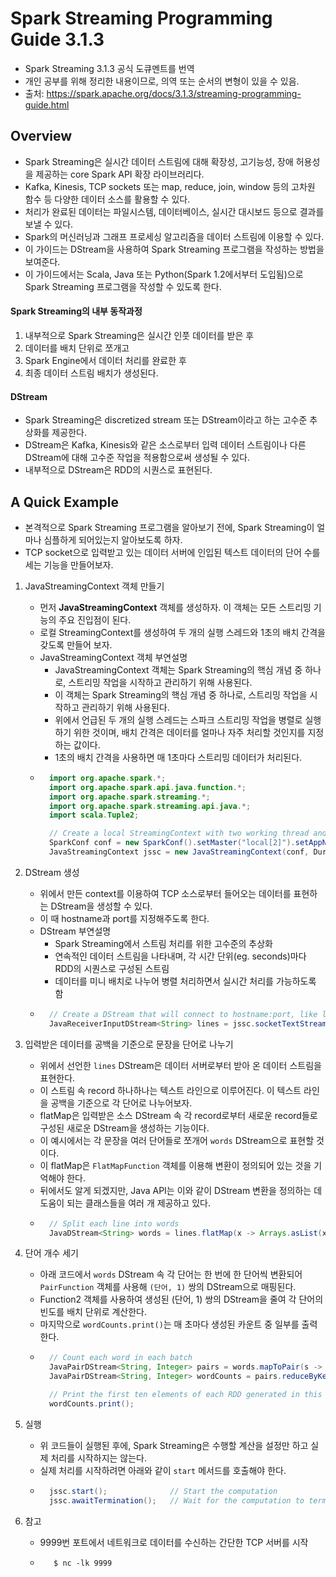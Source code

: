 # Spark Streaming Programming Guide 3.1.3
- Spark Streaming 3.1.3 공식 도큐멘트를 번역
- 개인 공부를 위해 정리한 내용이므로, 의역 또는 순서의 변형이 있을 수 있음.
- 출처: https://spark.apache.org/docs/3.1.3/streaming-programming-guide.html

## Overview
- Spark Streaming은 실시간 데이터 스트림에 대해 확장성, 고기능성, 장애 허용성을 제공하는 core Spark API 확장 라이브러리다.
- Kafka, Kinesis, TCP sockets 또는 map, reduce, join, window 등의 고차원 함수 등 다양한 데이터 소스를 활용할 수 있다.
- 처리가 완료된 데이터는 파일시스템, 데이터베이스, 실시간 대시보드 등으로 결과를 보낼 수 있다.
- Spark의 머신러닝과 그래프 프로세싱 알고리즘을 데이터 스트림에 이용할 수 있다.
- 이 가이드는 DStream을 사용하여 Spark Streaming 프로그램을 작성하는 방법을 보여준다.
- 이 가이드에서는 Scala, Java 또는 Python(Spark 1.2에서부터 도입됨)으로 Spark Streaming 프로그램을 작성할 수 있도록 한다.

#### Spark Streaming의 내부 동작과정
1. 내부적으로 Spark Streaming은 실시간 인풋 데이터를 받은 후
2. 데이터를 배치 단위로 쪼개고
3. Spark Engine에서 데이터 처리를 완료한 후
4. 최종 데이터 스트림 배치가 생성된다.

#### DStream
- Spark Streaming은 discretized stream 또는 DStream이라고 하는 고수준 추상화를 제공한다.
- DStream은 Kafka, Kinesis와 같은 소스로부터 입력 데이터 스트림이나 다른 DStream에 대해 고수준 작업을 적용함으로써 생성될 수 있다.
- 내부적으로 DStream은 RDD의 시퀀스로 표현된다.

## A Quick Example
- 본격적으로 Spark Streaming 프로그램을 알아보기 전에, Spark Streaming이 얼마나 심플하게 되어있는지 알아보도록 하자.
- TCP socket으로 입력받고 있는 데이터 서버에 인입된 텍스트 데이터의 단어 수를 세는 기능을 만들어보자.

1. JavaStreamingContext 객체 만들기
    - 먼저 **JavaStreamingContext** 객체를 생성하자. 이 객체는 모든 스트리밍 기능의 주요 진입점이 된다.
    - 로컬 StreamingContext를 생성하여 두 개의 실행 스레드와 1초의 배치 간격을 갖도록 만들어 보자.
    - JavaStreamingContext 객체 부연설명
        - JavaStreamingContext 객체는 Spark Streaming의 핵심 개념 중 하나로, 스트리밍 작업을 시작하고 관리하기 위해 사용된다.
        - 이 객체는 Spark Streaming의 핵심 개념 중 하나로, 스트리밍 작업을 시작하고 관리하기 위해 사용된다.
        - 위에서 언급된 두 개의 실행 스레드는 스파크 스트리밍 작업을 병렬로 실행하기 위한 것이며, 배치 간격은 데이터를 얼마나 자주 처리할 것인지를 지정하는 값이다.
        - 1초의 배치 간격을 사용하면 매 1초마다 스트리밍 데이터가 처리된다.
    - ``` java
        import org.apache.spark.*;
        import org.apache.spark.api.java.function.*;
        import org.apache.spark.streaming.*;
        import org.apache.spark.streaming.api.java.*;
        import scala.Tuple2;

        // Create a local StreamingContext with two working thread and batch interval of 1 second
        SparkConf conf = new SparkConf().setMaster("local[2]").setAppName("NetworkWordCount");
        JavaStreamingContext jssc = new JavaStreamingContext(conf, Durations.seconds(1));
      ```
      
2. DStream 생성
    - 위에서 만든 context를 이용하여 TCP 소스로부터 들어오는 데이터를 표현하는 DStream을 생성할 수 있다.
    - 이 때 hostname과 port를 지정해주도록 한다.
    - DStream 부연설명
        - Spark Streaming에서 스트림 처리를 위한 고수준의 추상화
        - 연속적인 데이터 스트림을 나타내며, 각 시간 단위(eg. seconds)마다 RDD의 시퀀스로 구성된 스트림
        - 데이터를 미니 배치로 나누어 병렬 처리하면서 실시간 처리를 가능하도록 함
    - ``` java
        // Create a DStream that will connect to hostname:port, like localhost:9999
        JavaReceiverInputDStream<String> lines = jssc.socketTextStream("localhost", 9999);
      ```
    
3. 입력받은 데이터를 공백을 기준으로 문장을 단어로 나누기
    - 위에서 선언한 `lines` DStream은 데이터 서버로부터 받아 온 데이터 스트림을 표현한다.
    - 이 스트림 속 record 하나하나는 텍스트 라인으로 이루어진다. 이 텍스트 라인을 공백을 기준으로 각 단어로 나누어보자.
    - flatMap은 입력받은 소스 DStream 속 각 record로부터 새로운 record들로 구성된 새로운 DStream을 생성하는 기능이다.
    - 이 예시에서는 각 문장을 여러 단어들로 쪼개어 `words` DStream으로 표현할 것이다.
    - 이 flatMap은 `FlatMapFunction` 객체를 이용해 변환이 정의되어 있는 것을 기억해야 한다.
    - 뒤에서도 알게 되겠지만, Java API는 이와 같이 DStream 변환을 정의하는 데 도움이 되는 클래스들을 여러 개 제공하고 있다.
    - ``` java
        // Split each line into words
        JavaDStream<String> words = lines.flatMap(x -> Arrays.asList(x.split(" ")).iterator());
      ```
    
4. 단어 개수 세기
    - 아래 코드에서 `words` DStream 속 각 단어는 한 번에 한 단어씩 변환되어 `PairFunction` 객체를 사용해 `(단어, 1)` 쌍의 DStream으로 매핑된다.
    - Function2 객체를 사용하여 생성된 (단어, 1) 쌍의 DStream을 줄여 각 단어의 빈도를 배치 단위로 계산한다.
    - 마지막으로 `wordCounts.print()`는 매 초마다 생성된 카운트 중 일부를 출력한다.
    - ``` java
        // Count each word in each batch
        JavaPairDStream<String, Integer> pairs = words.mapToPair(s -> new Tuple2<>(s, 1));
        JavaPairDStream<String, Integer> wordCounts = pairs.reduceByKey((i1, i2) -> i1 + i2);

        // Print the first ten elements of each RDD generated in this DStream to the console
        wordCounts.print();
      ```

5. 실행
    - 위 코드들이 실행된 후에, Spark Streaming은 수행할 계산을 설정만 하고 실제 처리를 시작하지는 않는다.
    - 실제 처리를 시작하려면 아래와 같이 `start` 메서드를 호출해야 한다.
    - ``` java
        jssc.start();              // Start the computation
        jssc.awaitTermination();   // Wait for the computation to terminate
      ```

6. 참고
   - 9999번 포트에서 네트워크로 데이터를 수신하는 간단한 TCP 서버를 시작
   - ``` shell
        $ nc -lk 9999
    ```


